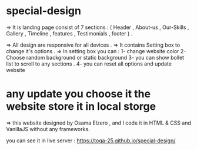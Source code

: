 # special-design

=> It is landing page consist of 7 sections : 
 ( Header  , About-us , Our-Skills , Gallery , Timeline , features , Testimonials , footer ) .
 
=> All design are responsive for all devices .
=> It contains Setting box to change it's options .
=> In setting  box you can :
 1- change website color
 2- Choose random background  or static background 
 3- you can show bollet list to scroll to any sections .
 4- you can reset  all options and update website 
# any update you choose it the website store  it in local storge   

=> this website designed by Osama Elzero , and I code it in HTML & CSS and VanillaJS without any frameworks.

you can see it in live server :
https://toqa-25.github.io/special-design/
 
  
  
